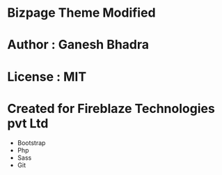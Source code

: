 # Bizpage Theme Modified
# Author : Ganesh Bhadra
# License : MIT
# Created for Fireblaze Technologies pvt Ltd
- Bootstrap
- Php
- Sass
- Git

